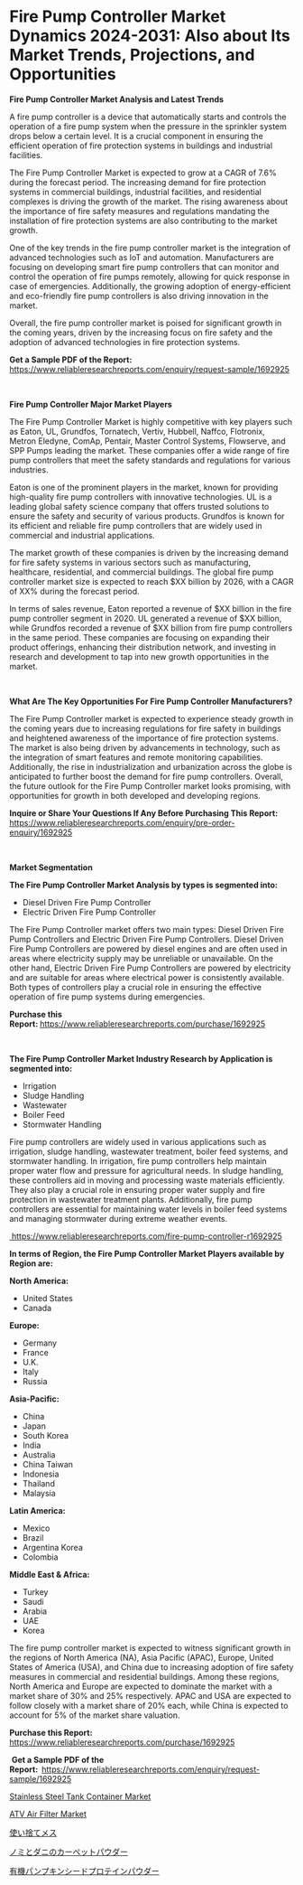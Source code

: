 <p><h1>Fire Pump Controller Market Dynamics 2024-2031: Also about Its Market Trends, Projections, and Opportunities</h1></p><p><strong>Fire Pump Controller Market Analysis and Latest Trends</strong></p>
<p><p>A fire pump controller is a device that automatically starts and controls the operation of a fire pump system when the pressure in the sprinkler system drops below a certain level. It is a crucial component in ensuring the efficient operation of fire protection systems in buildings and industrial facilities.</p><p>The Fire Pump Controller Market is expected to grow at a CAGR of 7.6% during the forecast period. The increasing demand for fire protection systems in commercial buildings, industrial facilities, and residential complexes is driving the growth of the market. The rising awareness about the importance of fire safety measures and regulations mandating the installation of fire protection systems are also contributing to the market growth.</p><p>One of the key trends in the fire pump controller market is the integration of advanced technologies such as IoT and automation. Manufacturers are focusing on developing smart fire pump controllers that can monitor and control the operation of fire pumps remotely, allowing for quick response in case of emergencies. Additionally, the growing adoption of energy-efficient and eco-friendly fire pump controllers is also driving innovation in the market.</p><p>Overall, the fire pump controller market is poised for significant growth in the coming years, driven by the increasing focus on fire safety and the adoption of advanced technologies in fire protection systems.</p></p>
<p><strong>Get a Sample PDF of the Report:&nbsp;</strong> <a href="https://www.reliableresearchreports.com/enquiry/request-sample/1692925">https://www.reliableresearchreports.com/enquiry/request-sample/1692925</a></p>
<p>&nbsp;</p>
<p><strong>Fire Pump Controller Major Market Players</strong></p>
<p><p>The Fire Pump Controller Market is highly competitive with key players such as Eaton, UL, Grundfos, Tornatech, Vertiv, Hubbell, Naffco, Flotronix, Metron Eledyne, ComAp, Pentair, Master Control Systems, Flowserve, and SPP Pumps leading the market. These companies offer a wide range of fire pump controllers that meet the safety standards and regulations for various industries.</p><p>Eaton is one of the prominent players in the market, known for providing high-quality fire pump controllers with innovative technologies. UL is a leading global safety science company that offers trusted solutions to ensure the safety and security of various products. Grundfos is known for its efficient and reliable fire pump controllers that are widely used in commercial and industrial applications.</p><p>The market growth of these companies is driven by the increasing demand for fire safety systems in various sectors such as manufacturing, healthcare, residential, and commercial buildings. The global fire pump controller market size is expected to reach $XX billion by 2026, with a CAGR of XX% during the forecast period.</p><p>In terms of sales revenue, Eaton reported a revenue of $XX billion in the fire pump controller segment in 2020. UL generated a revenue of $XX billion, while Grundfos recorded a revenue of $XX billion from fire pump controllers in the same period. These companies are focusing on expanding their product offerings, enhancing their distribution network, and investing in research and development to tap into new growth opportunities in the market.</p></p>
<p>&nbsp;</p>
<p><strong>What Are The Key Opportunities For Fire Pump Controller Manufacturers?</strong></p>
<p><p>The Fire Pump Controller market is expected to experience steady growth in the coming years due to increasing regulations for fire safety in buildings and heightened awareness of the importance of fire protection systems. The market is also being driven by advancements in technology, such as the integration of smart features and remote monitoring capabilities. Additionally, the rise in industrialization and urbanization across the globe is anticipated to further boost the demand for fire pump controllers. Overall, the future outlook for the Fire Pump Controller market looks promising, with opportunities for growth in both developed and developing regions.</p></p>
<p><strong>Inquire or Share Your Questions If Any Before Purchasing This Report:</strong> <a href="https://www.reliableresearchreports.com/enquiry/pre-order-enquiry/1692925">https://www.reliableresearchreports.com/enquiry/pre-order-enquiry/1692925</a></p>
<p>&nbsp;</p>
<p><strong>Market Segmentation</strong></p>
<p><strong>The Fire Pump Controller Market Analysis by types is segmented into:</strong></p>
<p><ul><li>Diesel Driven Fire Pump Controller</li><li>Electric Driven Fire Pump Controller</li></ul></p>
<p><p>The Fire Pump Controller market offers two main types: Diesel Driven Fire Pump Controllers and Electric Driven Fire Pump Controllers. Diesel Driven Fire Pump Controllers are powered by diesel engines and are often used in areas where electricity supply may be unreliable or unavailable. On the other hand, Electric Driven Fire Pump Controllers are powered by electricity and are suitable for areas where electrical power is consistently available. Both types of controllers play a crucial role in ensuring the effective operation of fire pump systems during emergencies.</p></p>
<p><strong>Purchase this Report:&nbsp;</strong><a href="https://www.reliableresearchreports.com/purchase/1692925">https://www.reliableresearchreports.com/purchase/1692925</a></p>
<p>&nbsp;</p>
<p><strong>The Fire Pump Controller Market Industry Research by Application is segmented into:</strong></p>
<p><ul><li>Irrigation</li><li>Sludge Handling</li><li>Wastewater</li><li>Boiler Feed</li><li>Stormwater Handling</li></ul></p>
<p><p>Fire pump controllers are widely used in various applications such as irrigation, sludge handling, wastewater treatment, boiler feed systems, and stormwater handling. In irrigation, fire pump controllers help maintain proper water flow and pressure for agricultural needs. In sludge handling, these controllers aid in moving and processing waste materials efficiently. They also play a crucial role in ensuring proper water supply and fire protection in wastewater treatment plants. Additionally, fire pump controllers are essential for maintaining water levels in boiler feed systems and managing stormwater during extreme weather events.</p></p>
<p><a href="https://www.reliableresearchreports.com/fire-pump-controller-r1692925">&nbsp;https://www.reliableresearchreports.com/fire-pump-controller-r1692925</a></p>
<p><strong>In terms of Region, the Fire Pump Controller Market Players available by Region are:</strong></p>
<p>
    <p> <strong> North America: </strong>
        <ul>
            <li>United States</li>
            <li>Canada</li>
        </ul>
        </p> 
    <p> <strong> Europe: </strong>
        <ul>
            <li>Germany</li>
            <li>France</li>
            <li>U.K.</li>
            <li>Italy</li>
            <li>Russia</li>
        </ul>
        </p> 
    <p> <strong> Asia-Pacific: </strong>
        <ul>
            <li>China</li>
            <li>Japan</li>
            <li>South Korea</li>
            <li>India</li>
            <li>Australia</li>
            <li>China Taiwan</li>
            <li>Indonesia</li>
            <li>Thailand</li>
            <li>Malaysia</li>
        </ul>
        </p> 
    <p> <strong> Latin America: </strong>
        <ul>
            <li>Mexico</li>
            <li>Brazil</li>
            <li>Argentina Korea</li>
            <li>Colombia</li>
        </ul>
        </p> 
    <p> <strong> Middle East & Africa: </strong>
        <ul>
            <li>Turkey</li>
            <li>Saudi</li>
            <li>Arabia</li>
            <li>UAE</li>
            <li>Korea</li>
        </ul>
    </p>
    </p>
<p><p>The fire pump controller market is expected to witness significant growth in the regions of North America (NA), Asia Pacific (APAC), Europe, United States of America (USA), and China due to increasing adoption of fire safety measures in commercial and residential buildings. Among these regions, North America and Europe are expected to dominate the market with a market share of 30% and 25% respectively. APAC and USA are expected to follow closely with a market share of 20% each, while China is expected to account for 5% of the market share valuation.</p></p>
<p><strong>Purchase this Report: </strong><a href="https://www.reliableresearchreports.com/purchase/1692925">https://www.reliableresearchreports.com/purchase/1692925</a></p>
<p>&nbsp;<strong>Get a Sample PDF of the Report:&nbsp;&nbsp;</strong><a href="https://www.reliableresearchreports.com/enquiry/request-sample/1692925">https://www.reliableresearchreports.com/enquiry/request-sample/1692925</a></p>
<p><strong></strong></p>
<p><p><a href="https://www.linkedin.com/pulse/stainless-steel-tank-container-market-challenges-opportunities-mpbhf?trackingId=AWvB2WLfAcBdw3bEBoao6Q%3D%3D">Stainless Steel Tank Container Market</a></p><p><a href="https://www.linkedin.com/pulse/atv-air-filter-market-centers-aspects-growth-share-opportunity-kyiof?trackingId=WZqQZqK7ZEFuletoaK9HYw%3D%3D">ATV Air Filter Market</a></p><p><a href="https://medium.com/@elenorkiehn/%E4%BD%BF%E3%81%84%E6%8D%A8%E3%81%A6%E3%83%A1%E3%82%B9%E5%B8%82%E5%A0%B4%E3%82%A4%E3%83%B3%E3%82%B5%E3%82%A4%E3%83%88-%E5%B8%82%E5%A0%B4%E5%8B%95%E5%90%91-%E6%88%90%E9%95%B7-2024%E5%B9%B4%E3%81%8B%E3%82%892031%E5%B9%B4%E3%81%BE%E3%81%A7%E3%81%AE%E4%BA%88%E6%B8%AC-43b384c29c3c">使い捨てメス</a></p><p><a href="https://github.com/one-cool-chick/Market-Research-Report-List-1/blob/main/695975022072.md">ノミとダニのカーペットパウダー</a></p><p><a href="https://medium.com/@brayanborer2023/%E6%9C%89%E6%A9%9F%E3%82%AB%E3%83%9C%E3%83%81%E3%83%A3%E3%81%AE%E7%A8%AE%E3%83%97%E3%83%AD%E3%83%86%E3%82%A4%E3%83%B3%E3%83%91%E3%82%A6%E3%83%80%E3%83%BC%E5%B8%82%E5%A0%B4%E8%A6%8F%E6%A8%A1-%E5%B8%82%E5%A0%B4%E5%B1%95%E6%9C%9B%E3%81%A8%E5%B8%82%E5%A0%B4%E4%BA%88%E6%B8%AC-2024%E5%B9%B4%E3%81%8B%E3%82%892031%E5%B9%B4-a5eb6ccfe137">有機パンプキンシードプロテインパウダー</a></p></p>